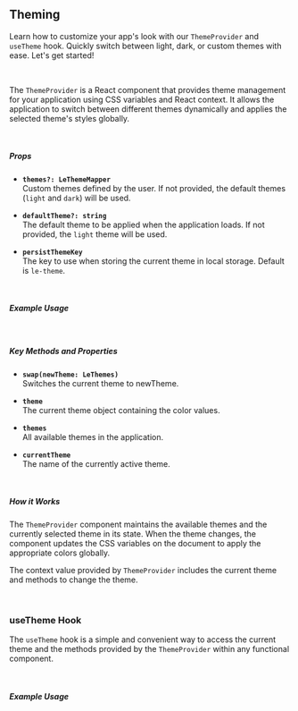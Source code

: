 ## Theming

Learn how to customize your app's look with our `ThemeProvider` and `useTheme` hook. Quickly switch between light, dark, or custom themes with ease. Let's get started!

<Box>
<div><LeSourceButton label="ThemeProvider" url="https://github.com/hiimlex/leux/tree/main/src/providers/ThemeProvider"></LeSourceButton></div>
<div><LeSourceButton label="useTheme" url="https://github.com/hiimlex/leux/tree/main/src/hooks/useTheme"></LeSourceButton></div>
</Box>

<br/>

The `ThemeProvider` is a React component that provides theme management for your application using CSS variables and React context. It allows the application to switch between different themes dynamically and applies the selected theme's styles globally.

<br/>

##### Props

- **`themes?: LeThemeMapper`**  
  Custom themes defined by the user. If not provided, the default themes (`light` and `dark`) will be used.

- **`defaultTheme?: string`**  
  The default theme to be applied when the application loads. If not provided, the `light` theme will be used.

- **`persistThemeKey`**  
  The key to use when storing the current theme in local storage. Default is `le-theme`.

<br/>

##### Example Usage

<div>
<ThemingUsage></ThemingUsage>
</div>

<br/>

##### Key Methods and Properties

- **`swap(newTheme: LeThemes)`**  
  Switches the current theme to newTheme.

- **`theme`**  
  The current theme object containing the color values.

- **`themes`**  
  All available themes in the application.

- **`currentTheme`**  
  The name of the currently active theme.

<br/>

##### How it Works

The `ThemeProvider` component maintains the available themes and the currently selected theme in its state.
When the theme changes, the component updates the CSS variables on the document to apply the appropriate colors globally.

The context value provided by `ThemeProvider` includes the current theme and methods to change the theme.

<br/>

### useTheme Hook

The `useTheme` hook is a simple and convenient way to access the current theme and the methods provided by the `ThemeProvider` within any functional component.

<br/>

##### Example Usage

<div>
<UseThemeUsage></UseThemeUsage>
</div>

<br />
